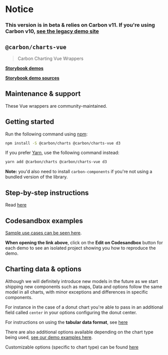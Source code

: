 # Notice

### This version is in beta & relies on **Carbon v11**. If you're using Carbon v10, [see the legacy demo site](https://carbon-charts-0x.netlify.app)

## `@carbon/charts-vue`

> Carbon Charting Vue Wrappers

**[Storybook demos](https://carbon-design-system.github.io/carbon-charts/vue)**

**[Storybook demo sources](https://github.com/carbon-design-system/carbon-charts/tree/master/packages/core/demo/data)**

## Maintenance & support

These Vue wrappers are community-maintained.

## Getting started

Run the following command using [npm](https://www.npmjs.com/):

```bash
npm install -S @carbon/charts @carbon/charts-vue d3
```

If you prefer [Yarn](https://yarnpkg.com/en/), use the following command
instead:

```bash
yarn add @carbon/charts @carbon/charts-vue d3
```

**Note:** you'd also need to install `carbon-components` if you're not using a bundled version of the library.

## Step-by-step instructions

Read [here](https://carbon-design-system.github.io/carbon-charts/?path=/story/docs-getting-started--vue)

## Codesandbox examples

[Sample use cases can be seen here](https://carbon-design-system.github.io/carbon-charts/vue).

**When opening the link above**, click on the **Edit on Codesandbox** button for each demo to see an isolated project showing you how to reproduce the demo.

## Charting data & options

Although we will definitely introduce new models in the future as we start shipping new components such as maps, Data and options follow the same model in all charts, with minor exceptions and differences in specific components.

For instance in the case of a donut chart you're able to pass in an additional field called `center` in your options configuring the donut center.

For instructions on using the **tabular data format**, see [here](https://carbon-design-system.github.io/carbon-charts/?path=/story/docs-tutorials--tabular-data-format)

There are also additional options available depending on the chart type being used, [see our demo examples here](https://github.com/carbon-design-system/carbon-charts/tree/master/packages/core/demo/data).

Customizable options (specific to chart type) can be found [here](https://carbon-design-system.github.io/carbon-charts/documentation/modules/_interfaces_charts_.html)
